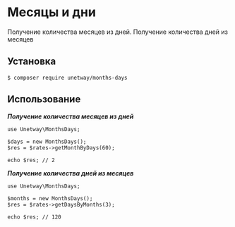 # Месяцы и дни

Получение количества месяцев из дней. Получение количества дней из месяцев


## Установка

````
$ composer require unetway/months-days
````


## Использование

***Получение количества месяцев из дней***


````
use Unetway\MonthsDays;

$days = new MonthsDays();
$res = $rates->getMonthByDays(60);

echo $res; // 2
````


***Получение количества дней из месяцев***


````
use Unetway\MonthsDays;

$months = new MonthsDays();
$res = $rates->getDaysByMonths(3);

echo $res; // 120
````

